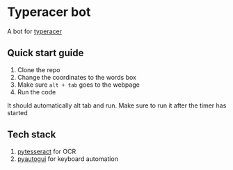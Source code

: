 # Typeracer bot
A bot for [typeracer](https://play.typeracer.com/)

## Quick start guide
1. Clone the repo
2. Change the coordinates to the words box
3. Make sure `alt + tab` goes to the webpage
4. Run the code

It should automatically alt tab and run.
Make sure to run it after the timer has started


## Tech stack
1. [pytesseract](https://pypi.org/project/pytesseract/) for OCR
2. [pyautogui](https://pyautogui.readthedocs.io/en/latest/) for keyboard automation